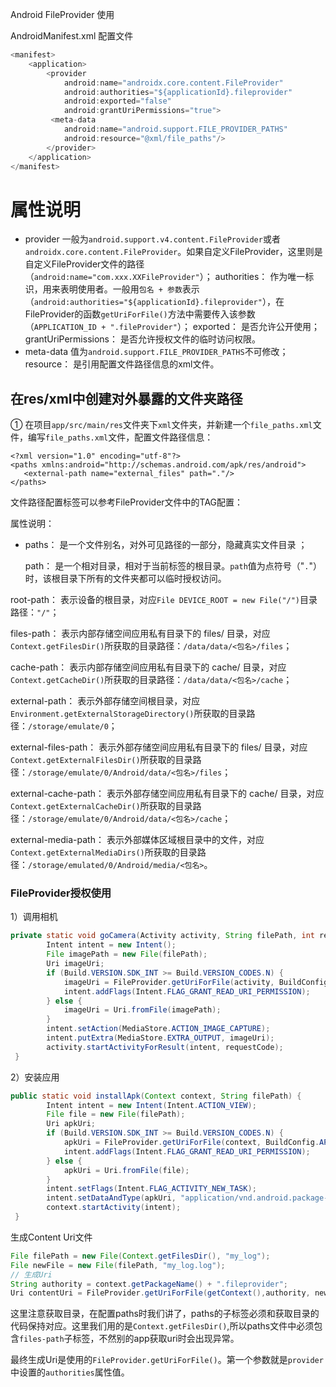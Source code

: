 Android  FileProvider 使用

AndroidManifest.xml 配置文件

```java
<manifest>
    <application>
        <provider
            android:name="androidx.core.content.FileProvider"
            android:authorities="${applicationId}.fileprovider"
            android:exported="false"
            android:grantUriPermissions="true">
         <meta-data
            android:name="android.support.FILE_PROVIDER_PATHS"
            android:resource="@xml/file_paths"/>
        </provider>
    </application>
</manifest>
```

# 属性说明

- provider
  一般为`android.support.v4.content.FileProvider`或者`androidx.core.content.FileProvider`。如果自定义FileProvider，这里则是自定义FileProvider文件的路径（`android:name="com.xxx.XXFileProvider"`）；
  authorities：
  作为唯一标识，用来表明使用者。一般用`包名 + 参数`表示（`android:authorities="${applicationId}.fileprovider"`），在FileProvider的函数`getUriForFile()`方法中需要传入该参数（`APPLICATION_ID + ".fileProvider"`）；
  exported：
  是否允许公开使用；
  grantUriPermissions：
  是否允许授权文件的临时访问权限。
- meta-data
  值为`android.support.FILE_PROVIDER_PATHS`不可修改；
  resource：
  是引用配置文件路径信息的xml文件。

## 在res/xml中创建对外暴露的文件夹路径

① 在项目`app/src/main/res`文件夹下`xml`文件夹，并新建一个`file_paths.xml`文件，编写`file_paths.xml`文件，配置文件路径信息：

```
<?xml version="1.0" encoding="utf-8"?>
<paths xmlns:android="http://schemas.android.com/apk/res/android">
   <external-path name="external_files" path="."/>
</paths>
```

文件路径配置标签可以参考FileProvider文件中的TAG配置：

属性说明：

- paths：
  是一个文件别名，对外可见路径的一部分，隐藏真实文件目录 ；

  path：
  是一个相对目录，相对于当前标签的根目录。`path`值为点符号（"`.`"）时，该根目录下所有的文件夹都可以临时授权访问。

 root-path：
 表示设备的根目录，对应`File DEVICE_ROOT = new File("/")`目录路径：`"/"`；

 files-path：
 表示内部存储空间应用私有目录下的 files/ 目录，对应`Context.getFilesDir()`所获取的目录路径：`/data/data/<包名>/files`；

 cache-path：
 表示内部存储空间应用私有目录下的 cache/ 目录，对应`Context.getCacheDir()`所获取的目录路径：`/data/data/<包名>/cache`；

 external-path：
 表示外部存储空间根目录，对应`Environment.getExternalStorageDirectory()`所获取的目录路径：`/storage/emulate/0`；

 external-files-path：
 表示外部存储空间应用私有目录下的 files/ 目录，对应`Context.getExternalFilesDir()`所获取的目录路径：`/storage/emulate/0/Android/data/<包名>/files`；

 external-cache-path：
 表示外部存储空间应用私有目录下的 cache/ 目录，对应`Context.getExternalCacheDir()`所获取的目录路径：`/storage/emulate/0/Android/data/<包名>/cache`；

 external-media-path：
 表示外部媒体区域根目录中的文件，对应`Context.getExternalMediaDirs()`所获取的目录路径：`/storage/emulated/0/Android/media/<包名>`。



### FileProvider授权使用

1）调用相机

```java
private static void goCamera(Activity activity, String filePath, int requestCode) {
        Intent intent = new Intent();
        File imagePath = new File(filePath);
        Uri imageUri;
        if (Build.VERSION.SDK_INT >= Build.VERSION_CODES.N) {
            imageUri = FileProvider.getUriForFile(activity, BuildConfig.APPLICATION_ID + ".fileProvider", imagePath);
            intent.addFlags(Intent.FLAG_GRANT_READ_URI_PERMISSION);
        } else {
            imageUri = Uri.fromFile(imagePath);
        }
        intent.setAction(MediaStore.ACTION_IMAGE_CAPTURE);
        intent.putExtra(MediaStore.EXTRA_OUTPUT, imageUri);
        activity.startActivityForResult(intent, requestCode);
 }
```

2）安装应用

```java
public static void installApk(Context context, String filePath) {
        Intent intent = new Intent(Intent.ACTION_VIEW);
        File file = new File(filePath);
        Uri apkUri;
        if (Build.VERSION.SDK_INT >= Build.VERSION_CODES.N) {
            apkUri = FileProvider.getUriForFile(context, BuildConfig.APPLICATION_ID + ".fileProvider", file);
            intent.addFlags(Intent.FLAG_GRANT_READ_URI_PERMISSION);
        } else {
            apkUri = Uri.fromFile(file);
        }
        intent.setFlags(Intent.FLAG_ACTIVITY_NEW_TASK);
        intent.setDataAndType(apkUri, "application/vnd.android.package-archive");
        context.startActivity(intent);
 }
```

生成Content Uri文件

```java
File filePath = new File(Context.getFilesDir(), "my_log");
File newFile = new File(filePath, "my_log.log");
// 生成Uri
String authority = context.getPackageName() + ".fileprovider";
Uri contentUri = FileProvider.getUriForFile(getContext(),authority, newFile);
```

这里注意获取目录，在配置paths时我们讲了，paths的子标签必须和获取目录的代码保持对应。这里我们用的是`Context.getFilesDir()`,所以paths文件中必须包含`files-path`子标签，不然别的app获取uri时会出现异常。

最终生成Uri是使用的`FileProvider.getUriForFile()`。第一个参数就是`provider`中设置的`authorities`属性值。
